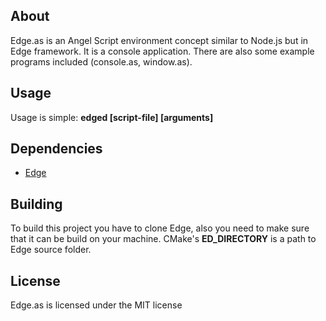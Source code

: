 ## About
Edge.as is an Angel Script environment concept similar to Node.js but in Edge framework. It is a console application. There are also some example programs included (console.as, window.as).

## Usage
Usage is simple: **edged [script-file] [arguments]**

## Dependencies
* [Edge](https://github.com/romanpunia/edge)

## Building
To build this project you have to clone Edge, also you need to make sure that it can be build on your machine. CMake's **ED_DIRECTORY** is a path to Edge source folder.

## License
Edge.as is licensed under the MIT license